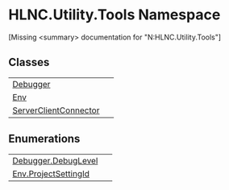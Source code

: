 # HLNC.Utility.Tools Namespace


\[Missing &lt;summary&gt; documentation for "N:HLNC.Utility.Tools"\]



## Classes
<table>
<tr>
<td><a href="T_HLNC_Utility_Tools_Debugger">Debugger</a></td>
<td> </td></tr>
<tr>
<td><a href="T_HLNC_Utility_Tools_Env">Env</a></td>
<td> </td></tr>
<tr>
<td><a href="T_HLNC_Utility_Tools_ServerClientConnector">ServerClientConnector</a></td>
<td> </td></tr>
</table>

## Enumerations
<table>
<tr>
<td><a href="T_HLNC_Utility_Tools_Debugger_DebugLevel">Debugger.DebugLevel</a></td>
<td> </td></tr>
<tr>
<td><a href="T_HLNC_Utility_Tools_Env_ProjectSettingId">Env.ProjectSettingId</a></td>
<td> </td></tr>
</table>